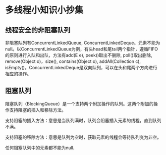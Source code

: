 #  多线程小知识小抄集

## 线程安全的非阻塞队列

非阻塞队列有ConcurrentLinkedQueue, ConcurrentLinkedDeque。元素不能为null。以ConcurrentLinkedQueue为例，有头head和尾tail两个指针，遵循FIFO的原则进行入队和出队，方法有add(E e), peek()取出不删除, poll()取出删除, remove(Object o)，size(), contains(Object o), addAll(Collection c), isEmpty()。ConcurrentLinkedDeque是双向队列，可以在头和尾两个方向进行相应的操作。

## 阻塞队列

阻塞队列（BlockingQueue）是一个支持两个附加操作的队列。这两个附加的操作支持阻塞的插入和移除方法。

支持阻塞的插入方法：意思是当队列满时，队列会阻塞插入元素的线程，直到队列不满。

支持阻塞的移除方法：意思是队列为空时，获取元素的线程会等待队列变为非空。

任何阻塞队列中的元素都不能为null.